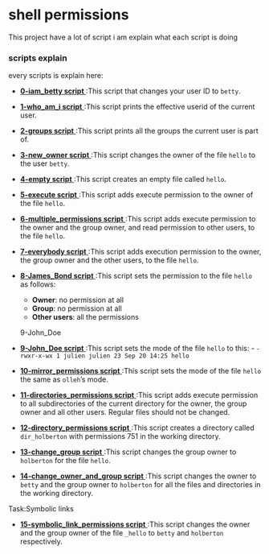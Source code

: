# shell permissions

This project have a lot of script i am explain what each script is doing


### scripts explain

every scripts is explain here:

- [**0-iam_betty script** ](./0-iam_betty) :This script that changes your user ID to ```betty```.

- [**1-who_am_i script** ](./1-who_am_i) :This script prints the effective userid of the current user.

- [**2-groups script** ](./2-groups) :This script prints all the groups the current user is part of.


- [**3-new_owner script** ](./3-new_owner) :This script changes the owner of the file ```hello``` to the user ```betty```.

- [**4-empty script** ](./4-empty) :This script creates an empty file called ```hello```.

- [**5-execute script** ](./5-execute) :This script  adds execute permission to the owner of the file ```hello```.

- [**6-multiple_permissions script** ](./6-multiple_permissions) :This script  adds execute permission to the owner and the group owner, and read permission to other users, to the file ```hello```.

- [**7-everybody script** ](./7-everybody) :This script  adds execution permission to the owner, the group owner and the other users, to the file ```hello```.

- [**8-James_Bond script** ](./8-James_Bond) :This script sets the permission to the file ```hello``` as follows:

    - **Owner**: no permission at all
    - **Group**: no permission at all
    - **Other users**: all the permissions
    
    9-John_Doe
 - [**9-John_Doe script** ](./9-John_Doe) :This script sets the mode of the file ```hello``` to this:
        - ```-rwxr-x-wx 1 julien julien 23 Sep 20 14:25 hello```

- [**10-mirror_permissions script** ](./10-mirror_permissions) :This script sets the mode of the file ```hello``` the same as ```olleh```’s mode.

- [**11-directories_permissions script** ](./11-directories_permissions) :This script adds execute permission to all subdirectories of the current directory for the owner, the group owner and all other users. Regular files should not be changed.


- [**12-directory_permissions script** ](./12-directory_permissions) :This script creates a directory called ```dir_holberton``` with permissions 751 in the working directory.

- [**13-change_group script** ](./13-change_group) :This script changes the group owner to ```holberton``` for the file ```hello```.

- [**14-change_owner_and_group script** ](./14-change_owner_and_group) :This script  changes the owner to ```betty``` and the group owner to ```holberton``` for all the files and directories in the working directory.

Task:Symbolic links
- [**15-symbolic_link_permissions script** ](./15-symbolic_link_permissions) :This script changes the owner and the group owner of the file ```_hello``` to ```betty``` and ```holberton``` respectively.



